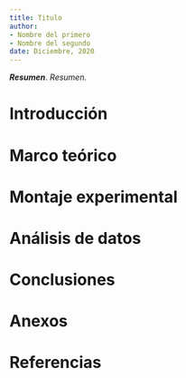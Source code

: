 ```yaml
---
title: Titulo
author:
- Nombre del primero
- Nombre del segundo
date: Diciembre, 2020
---
```


***Resumen***. _Resumen._

# Introducción

# Marco teórico

# Montaje experimental

# Análisis de datos

# Conclusiones

# Anexos

# Referencias
